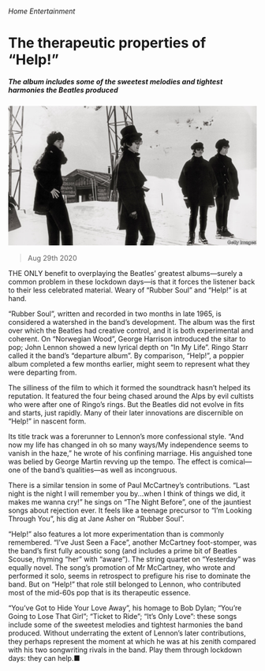 ###### Home Entertainment

# The therapeutic properties of “Help!” 

##### The album includes some of the sweetest melodies and tightest harmonies the Beatles produced 

![image](images/20200829_BKP007.jpg) 

> Aug 29th 2020 

THE ONLY benefit to overplaying the Beatles’ greatest albums—surely a common problem in these lockdown days—is that it forces the listener back to their less celebrated material. Weary of “Rubber Soul” and “Help!” is at hand.

“Rubber Soul”, written and recorded in two months in late 1965, is considered a watershed in the band’s development. The album was the first over which the Beatles had creative control, and it is both experimental and coherent. On “Norwegian Wood”, George Harrison introduced the sitar to pop; John Lennon showed a new lyrical depth on “In My Life”. Ringo Starr called it the band’s “departure album”. By comparison, “Help!”, a poppier album completed a few months earlier, might seem to represent what they were departing from.


The silliness of the film to which it formed the soundtrack hasn’t helped its reputation. It featured the four being chased around the Alps by evil cultists who were after one of Ringo’s rings. But the Beatles did not evolve in fits and starts, just rapidly. Many of their later innovations are discernible on “Help!” in nascent form.

Its title track was a forerunner to Lennon’s more confessional style. “And now my life has changed in oh so many ways/My independence seems to vanish in the haze,” he wrote of his confining marriage. His anguished tone was belied by George Martin revving up the tempo. The effect is comical—one of the band’s qualities—as well as incongruous.

There is a similar tension in some of Paul McCartney’s contributions. “Last night is the night I will remember you by...when I think of things we did, it makes me wanna cry!” he sings on “The Night Before”, one of the jauntiest songs about rejection ever. It feels like a teenage precursor to “I’m Looking Through You”, his dig at Jane Asher on “Rubber Soul”.

“Help!” also features a lot more experimentation than is commonly remembered. “I’ve Just Seen a Face”, another McCartney foot-stomper, was the band’s first fully acoustic song (and includes a prime bit of Beatles Scouse, rhyming “her” with “aware”). The string quartet on “Yesterday” was equally novel. The song’s promotion of Mr McCartney, who wrote and performed it solo, seems in retrospect to prefigure his rise to dominate the band. But on “Help!” that role still belonged to Lennon, who contributed most of the mid-60s pop that is its therapeutic essence.

“You’ve Got to Hide Your Love Away”, his homage to Bob Dylan; “You’re Going to Lose That Girl”; “Ticket to Ride”; “It’s Only Love”: these songs include some of the sweetest melodies and tightest harmonies the band produced. Without underrating the extent of Lennon’s later contributions, they perhaps represent the moment at which he was at his zenith compared with his two songwriting rivals in the band. Play them through lockdown days: they can help.■

